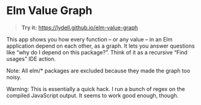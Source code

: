 # Elm Value Graph

> **Try it:** https://lydell.github.io/elm-value-graph

This app shows you how every function – or any value – in an Elm application depend on each other, as a graph. It lets you answer questions like “why do I depend on this package?”. Think of it as a recursive “Find usages” IDE action.

Note: All elm/\* packages are excluded because they made the graph too noisy.

Warning: This is essentially a quick hack. I run a bunch of regex on the compiled JavaScript output. It seems to work good enough, though.
